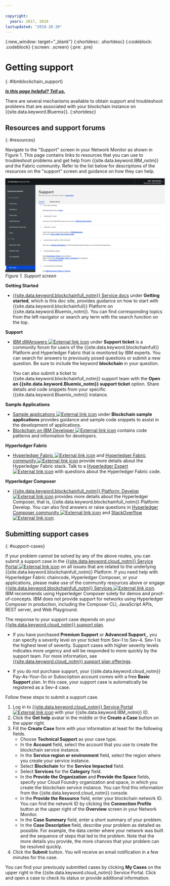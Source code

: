 ```yaml
---

copyright:
  years: 2017, 2018
lastupdated: "2018-10-30"
---
```


{:new_window: target="_blank"}
{:shortdesc: .shortdesc}
{:codeblock: .codeblock}
{:screen: .screen}
{:pre: .pre}


# Getting support
{: #ibmblockchain_support}


***[Is this page helpful? Tell us.](https://www.surveygizmo.com/s3/4501493/IBM-Blockchain-Documentation)***


There are several mechanisms available to obtain support and troubleshoot problems that are associated with your blockchain instance on {{site.data.keyword.Bluemix}}.
{:shortdesc}


## Resources and support forums
{: #resources}

Navigate to the "Support" screen in your Network Monitor as shown in Figure 1. This page contains links to resources that you can use to troubleshoot problems and get help from {{site.data.keyword.IBM_notm}} and the Fabric community. Refer to the list below for descriptions of the resources on the "support" screen and guidance on how they can help.

![Support screen](images/support.png "Support screen")
*Figure 1. Support screen*


**Getting Started**
* [{{site.data.keyword.blockchainfull_notm}} Service docs](index.html) under **Getting started**, which is this doc site, provides guidance on how to start with {{site.data.keyword.blockchainfull}} Platform on {{site.data.keyword.Bluemix_notm}}. You can find corresponding topics from the left navigator or search any term with the search function on the top.

**Support**
* [IBM dWAnswers ![External link icon](images/external_link.svg "External link icon")](https://developer.ibm.com/answers/smartspace/blockchain/) under **Support ticket** is a community forum for users of the {{site.data.keyword.blockchainfull}} Platform and Hyperledger Fabric that is monitored by IBM experts. You can search for answers to previously posed questions or submit a new question. Be sure to include the keyword **blockchain** in your question.

  You can also submit a ticket to {{site.data.keyword.blockchainfull_notm}} support team with the **Open an {{site.data.keyword.Bluemix_notm}} support ticket** option.  Share details and code snippets from your specific {{site.data.keyword.Bluemix_notm}} instance.

**Sample Applications**
* [Sample applications ![External link icon](images/external_link.svg "External link icon")](https://github.com/ibm-blockchain) under **Blockchain sample applications** provides guidance and sample code
snippets to assist in the development of applications.
* [Blockchain on IBM Developer ![External link icon](images/external_link.svg "External link icon")](https://developer.ibm.com/technologies/blockchain/) contains code patterns and information for developers.

**Hyperledger Fabric**
* [Hyperledger Fabric ![External link icon](images/external_link.svg "External link icon")](https://hyperledger-fabric.readthedocs.io/en/release-1.1/) and [Hyperledger Fabric community ![External link icon](images/external_link.svg "External link icon")](http://jira.hyperledger.org/secure/Dashboard.jspa) provide more details about the Hyperledger Fabric stack. Talk to a [Hyperledger Expert ![External link icon](images/external_link.svg "External link icon")](https://chat.hyperledger.org/channel/general) with questions about the Hyperledger Fabric code.

**Hyperledger Composer**
* [{{site.data.keyword.blockchainfull_notm}} Platform: Develop ![External link icon](images/external_link.svg "External link icon")](https://ibm-blockchain.github.io/develop/)
provides more details about the Hyperledger Composer, that is, {{site.data.keyword.blockchainfull_notm}} Platform: Develop. You can also find answers or raise questions in [Hyperledger Composer community ![External link icon](images/external_link.svg "External link icon")](https://chat.hyperledger.org/channel/general) and [StackOverflow ![External link icon](images/external_link.svg "External link icon")](https://stackoverflow.com/questions/tagged/hyperledger-composer).


## Submitting support cases
{: #support-cases}

If your problem cannot be solved by any of the above routes, you can submit a support case in the [{{site.data.keyword.cloud_notm}} Service Portal ![External link icon](images/external_link.svg "External link icon")](https://ibm.biz/ibmcloudsupport) on all issues that are related to the underlying {{site.data.keyword.blockchainfull_notm}} Platform. If you need help with Hyperledger Fabric chaincode, Hyperledger Composer, or your applications, please make use of the community resources above or engage [{{site.data.keyword.blockchainfull_notm}} Services ![External link icon](images/external_link.svg "External link icon")](https://www.ibm.com/blockchain/services). IBM recommends using Hyperledger Composer solely for demos and proof-of-concepts. IBM does not provide support for networks using Hyperledger Composer in production, including the Composer CLI, JavaScript APIs, REST server, and Web Playground.

The response to your support case depends on your [{{site.data.keyword.cloud_notm}} support plan](https://console.bluemix.net/docs/get-support/index.html#support-plans).

- If you have purchased **Premium Support** or **Advanced Support**,, you can specify a severity level on your ticket from Sev-1 to Sev-4. Sev-1 is the highest level of severity. Support cases with higher severity levels indicates more urgency and will be responded to more quickly by the support team. For more information, see [{{site.data.keyword.cloud_notm}} support plan offerings](https://console.bluemix.net/docs/get-support/index.html#support-plans).

- If you do not purchase support, your {{site.data.keyword.cloud_notm}} Pay-As-Your-Go or Subscription account comes with a free **Basic Support** plan. In this case, your support case is automatically be registered as a Sev-4 case.

Follow these steps to submit a support case.

1. Log in to [{{site.data.keyword.cloud_notm}} Service Portal ![External link icon](images/external_link.svg "External link icon")](https://ibm.biz/ibmcloudsupport) with your {{site.data.keyword.IBM_notm}} ID.
2. Click the **Get help** avatar in the middle or the **Create a Case** button on the upper right.
3. Fill the **Create Case** form with your information at least for the following fields.  
    - Choose **Technical Support** as your case type.
    - In the **Account** field, select the account that you use to create the blockchain service instance.
    - In the **Service region or environment** field, select the region where you create your service instance.
    - Select **Blockchain** for the **Service Impacted** field.
    - Select **Services** for the **Category** field.
    - In the **Provide the Organization** and **Provide the Space** fields, specify your Cloud Foundry organization and space, in which you create the blockchain service instance.  You can find this information from the {{site.data.keyword.cloud_notm}} console.
    - In the **Provide the Resource** field, enter your blockchain network ID. You can find the network ID by clicking the **Connection Profile** button at the upper right of the **Overview** screen in your Network Monitor.
    - In the **Case Summary** field, enter a short summary of your problem.
    - In the **Case Description** field, describe your problem as detailed as possible.  For example, the data center where your network was built and the sequence of steps that led to the problem.  Note that the more details you provide, the more chances that your problem can be resolved quickly.
4. Click the **Submit** button.  You will receive an email notification in a few minutes for this case.


You can find your previously submitted cases by clicking **My Cases** on the upper right in the {{site.data.keyword.cloud_notm}} Service Portal.  Click and open a case to check its status or provide additional information.
